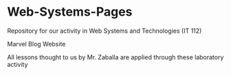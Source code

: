 # Web-Systems-Pages

Repository for our activity in Web Systems and Technologies (IT 112)

Marvel Blog Website

All lessons thought to us by Mr. Zaballa are applied through these laboratory activity
